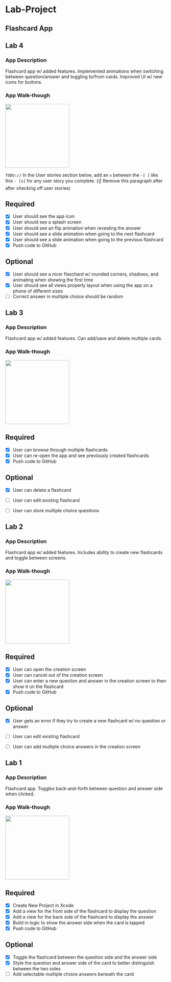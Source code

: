 # Lab-Project

## Flashcard App

## Lab 4

### App Description
Flashcard app w/ added features. Implemented animations when switching between question/answer and toggling to/from cards. Improved UI w/ new icons for buttons.

### App Walk-though
<img src="http://g.recordit.co/rBFmgHZ7NE.gif" width=200><br>

`TODO://` In the User stories section below, add an `x` between the `-[ ]` like this `- [x]` for any user story you complete. (☝️ Remove this paragraph after after checking off user stories)

## Required
- [x] User should see the app icon 
- [x] User should see a splash screen
- [x] User should see an flip animation when revealing the answer
- [x] User should see a slide animation when going to the next flashcard
- [x] User should see a slide animation when going to the previous flashcard
- [x] Push code to GitHub
## Optional
- [x] User should see a nicer flaschard w/ rounded corners, shadows, and animating when showing the first time
- [x] User should see all views properly layout when using the app on a phone of different sizes
- [ ] Correct answer in multiple choice should be random

## Lab 3

### App Description
Flashcard app w/ added features. Can add/save and delete multiple cards.

### App Walk-though

<img src="http://g.recordit.co/Gvqvo3TIqw.gif" width=200><br>

## Required
- [x] User can browse through multiple flashcards
- [x] User can re-open the app and see previously created flashcards
- [x] Push code to GitHub
## Optional
- [x] User can delete a flashcard
- [ ] User can edit existing flashcard
- [ ] User can store multiple choice questions


## Lab 2

### App Description
Flashcard app w/ added features. Includes ability to create new flashcards and toggle between screens.

### App Walk-though
<img src=http://g.recordit.co/fOOQmagbj5.gif width=200><br>

## Required
- [x] User can open the creation screen
- [x] User can cancel out of the creation screen
- [x] User can enter a new question and answer in the creation screen to then show it on the flashcard
- [x] Push code to GitHub
## Optional
- [x] User gets an error if they try to create a new flashcard w/ no question or answer
- [ ] User can edit existing flashcard
- [ ] User can add multiple choice answers in the creation screen


## Lab 1

### App Description
Flashcard app. Toggles back-and-forth between question and answer side when clicked.

### App Walk-though
<img src=http://g.recordit.co/eplfDi5rKO.gif width=200><br>

## Required
- [x] Create New Project in Xcode
- [x] Add a view for the front side of the flashcard to display the question
- [x] Add a view for the back side of the flashcard to display the answer
- [x] Build in logic to show the answer side when the card is tapped
- [x] Push code to GitHub
## Optional
- [x] Toggle the flashcard between the question side and the answer side
- [x] Style the question and answer side of the card to better distinguish between the two sides
- [ ] Add selectable multiple choice answers beneath the card
